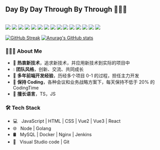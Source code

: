 <h2>Day By Day Through By Through 👋👋👋 </h2>

</br>

<img src="https://img.shields.io/badge/-JavaScript-f6da1c?style=flat&logo=javascript&logoColor=white">
<img src="https://img.shields.io/badge/-TypeScript-2b6dbf?style=flat&logo=typescript&logoColor=white">
<img src="https://img.shields.io/badge/-Vue-46b882?style=flat&logo=vue.js&logoColor=white">
<img src="https://img.shields.io/badge/-React-00b4ce?style=flat&logo=react&logoColor=white">
<img src="https://img.shields.io/badge/-Next-black?style=flat&logo=next.js&logoColor=white">
<img src="https://img.shields.io/badge/-Node.js-3C873A?style=flat&logo=Node.js&logoColor=white">
<img src="https://img.shields.io/badge/-Koa-33333D?style=flat&logo=koa&logoColor=white">
<img src="https://img.shields.io/badge/-Go-00ADD8?style=flat&logo=go&logoColor=white">
<img src="https://img.shields.io/badge/wechat_miniprogram-09b955?style=flat&logo=wechat&logoColor=white">
<img src="https://img.shields.io/badge/-less-bf608e?style=flat&logo=less&logoColor=white">

<img src="https://img.shields.io/badge/-Git-ee462c?style=flat&logo=git&logoColor=white">
<img src="https://img.shields.io/badge/-Nginx-408e43?style=flat&logo=nginx&logoColor=white">
<img src="https://img.shields.io/badge/-Docker-218bea?style=flat&logo=docker&logoColor=white">
<img src="https://img.shields.io/badge/-Github-black?style=flat&logo=github">
<img src="https://img.shields.io/badge/-Jenkins-b3392d?style=flat&logo=jenkins&logoColor=white">

<br />

[![GitHub Streak](https://github-readme-streak-stats.herokuapp.com/?user=FateZeros&theme=merko)](https://git.io/streak-stats) [![Anurag's GitHub stats](https://github-readme-stats.vercel.app/api?username=FateZeros&show_icons=true&theme=merko)](https://github.com/anuraghazra/github-readme-stats)

<h3> 👨🏻‍💻 About Me </h3>

- 🍃 **热衷新技术**，追求新技术，并应用新技术到实际的项目中
- 💧 **团队风格**，创新、交流、共同成长
- 🚀 **多年前端开发经验**，历经多个项目 0-1 的过程，担任主力开发
- 🤖 **保持 Coding**，各种会议和业务战略方案下，每天保持不低于 20% 的 CodingTime
- 🎯 **擅长语言**，TS，JS

<h3>🛠 Tech Stack</h3>

- 💻 &nbsp; JavaScript | HTML | CSS | Vue2 | Vue3 | React
- 🌐 &nbsp; Node | Golang
- 🛢 &nbsp; MySQL | Docker | Nginx | Jenkins
- 🔧 &nbsp; Visual Studio code | Git
